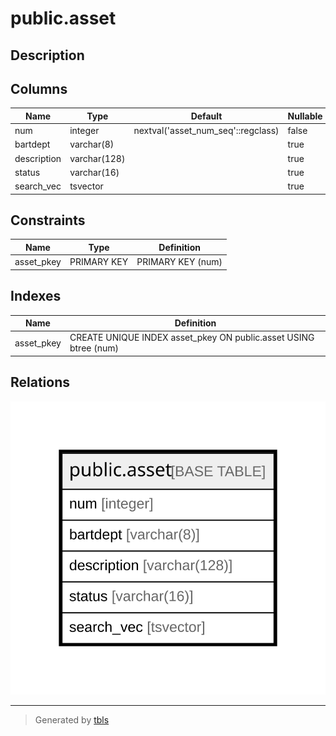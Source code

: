 # public.asset

## Description

## Columns

| Name | Type | Default | Nullable | Children | Parents | Comment |
| ---- | ---- | ------- | -------- | -------- | ------- | ------- |
| num | integer | nextval('asset_num_seq'::regclass) | false |  |  |  |
| bartdept | varchar(8) |  | true |  |  |  |
| description | varchar(128) |  | true |  |  |  |
| status | varchar(16) |  | true |  |  |  |
| search_vec | tsvector |  | true |  |  |  |

## Constraints

| Name | Type | Definition |
| ---- | ---- | ---------- |
| asset_pkey | PRIMARY KEY | PRIMARY KEY (num) |

## Indexes

| Name | Definition |
| ---- | ---------- |
| asset_pkey | CREATE UNIQUE INDEX asset_pkey ON public.asset USING btree (num) |

## Relations

![er](public.asset.svg)

---

> Generated by [tbls](https://github.com/k1LoW/tbls)
